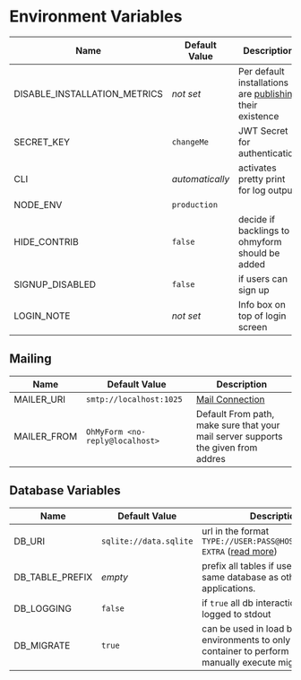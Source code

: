 # Environment Variables

| Name | Default Value | Description |
| ---- | ------------- | ----------- |
| DISABLE_INSTALLATION_METRICS | *not set* | Per default installations are [publishing](./installation.metrics.md) their existence |
| SECRET_KEY | `changeMe` | JWT Secret for authentication |
| CLI | *automatically* | activates pretty print for log output |
| NODE_ENV | `production` | |
| HIDE_CONTRIB | `false` | decide if backlings to ohmyform should be added |
| SIGNUP_DISABLED | `false` | if users can sign up |
| LOGIN_NOTE | *not set* | Info box on top of login screen | 

## Mailing

| Name | Default Value | Description |
| ---- | ------------- | ----------- |
| MAILER_URI | `smtp://localhost:1025` | [Mail Connection](https://nodemailer.com/smtp/) |
| MAILER_FROM | `OhMyForm <no-reply@localhost>` | Default From path, make sure that your mail server supports the given from addres |

## Database Variables

| Name | Default Value | Description |
| ---- | ------------- | ----------- |
| DB_URI | `sqlite://data.sqlite` | url in the format `TYPE://USER:PASS@HOST:PORT/NAME?EXTRA` ([read more](https://typeorm.io/#/connection-options/common-connection-options)) |
| DB_TABLE_PREFIX | *empty* | prefix all tables if used within same database as other applications. |
| DB_LOGGING | `false` | if `true` all db interactions will be logged to stdout |
| DB_MIGRATE | `true` | can be used in load balanced environments to only allow one container to perform migrations / manually execute migrations


